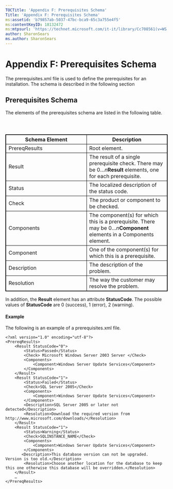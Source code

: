 ```yaml
---
TOCTitle: 'Appendix F: Prerequisites Schema'
Title: 'Appendix F: Prerequisites Schema'
ms:assetid: 'b79857ab-5037-47bc-bca9-65c3a755e4f5'
ms:contentKeyID: 18132472
ms:mtpsurl: 'https://technet.microsoft.com/it-it/library/Cc708561(v=WS.10)'
author: SharonSears
ms.author: SharonSears
---
```


Appendix F: Prerequisites Schema
================================

The prerequisites.xml file is used to define the prerequisites for an installation. The schema is described in the following section

Prerequisites Schema
--------------------

The elements of the prerequisites schema are listed in the following table.

###  

 
<table style="border:1px solid black;">
<colgroup>
<col width="50%" />
<col width="50%" />
</colgroup>
<thead>
<tr class="header">
<th style="border:1px solid black;" >Schema Element</th>
<th style="border:1px solid black;" >Description</th>
</tr>
</thead>
<tbody>
<tr class="odd">
<td style="border:1px solid black;">PrereqResults</td>
<td style="border:1px solid black;">Root element.</td>
</tr>
<tr class="even">
<td style="border:1px solid black;">Result</td>
<td style="border:1px solid black;">The result of a single prerequisite check. There may be 0…<em>n</em><strong>Result</strong> elements, one for each prerequisite.</td>
</tr>
<tr class="odd">
<td style="border:1px solid black;">Status</td>
<td style="border:1px solid black;">The localized description of the status code.</td>
</tr>
<tr class="even">
<td style="border:1px solid black;">Check</td>
<td style="border:1px solid black;">The product or component to be checked.</td>
</tr>
<tr class="odd">
<td style="border:1px solid black;">Components</td>
<td style="border:1px solid black;">The component(s) for which this is a prerequisite. There may be 0…<em>n</em><strong>Component</strong> elements in a Components element.</td>
</tr>
<tr class="even">
<td style="border:1px solid black;">Component</td>
<td style="border:1px solid black;">One of the component(s) for which this is a prerequisite.</td>
</tr>
<tr class="odd">
<td style="border:1px solid black;">Description</td>
<td style="border:1px solid black;">The description of the problem.</td>
</tr>
<tr class="even">
<td style="border:1px solid black;">Resolution</td>
<td style="border:1px solid black;">The way the customer may resolve the problem.</td>
</tr>
</tbody>
</table>
  
In addition, the **Result** element has an attribute **StatusCode**. The possible values of **StatusCode** are 0 (success), 1 (error), 2 (warning).
  
#### Example
  
The following is an example of a prerequisites.xml file.
  
```  
<?xml version="1.0" encoding="utf-8"?>
<PrereqResults>
    <Result StatusCode="0">
        <Status>Passed</Status>
        <Check> Microsoft Windows Server 2003 Server </Check>
        <Components>
            <Component>Windows Server Update Services</Component>
        </Components>
    </Result>
    <Result StatusCode="1">
        <Status>Failed</Status>
        <Check>SQL Server 2005</Check>
        <Components>
            <Component>Windows Server Update Services</Component>
        </Components>
        <Description>SQL Server 2005 or later not detected</Description>
        <Resolution>Download the required version from http://www.microsoft.com/downloads/</Resolution>
    </Result>
    <Result StatusCode="1">
        <Status>Warning</Status>
        <Check>SQLINSTANCE_NAME</Check>
        <Components>
            <Component>Windows Server Update Services</Component>
        </Components>
       <Description>This database version can not be upgraded.  Version is too old.</Description>
        <Resolution>Choose another location for the database to keep this one otherwise this database will be overridden.</Resolution>
    </Result>
    …
</PrereqResults>  
```

